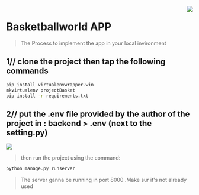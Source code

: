 <img src="icon.png" align="right" />

# Basketballworld APP

> The Process to implement the app in your local invironment

## 1// clone the project then tap the following commands

```bash
pip install virtualenvwrapper-win
mkvirtualenv projectBasket
pip install -r requirements.txt

```

## 2// put the .env file provided by the author of the project in : backend > .env (next to the setting.py)

<img src=".env.JPG" align="center" />

> then run the project using the command:

```bash
python manage.py runserver

```

> The server ganna be running in port 8000 .Make sur it's not already used
